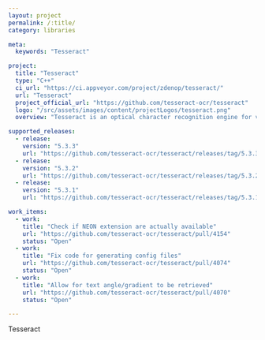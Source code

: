 ```yaml
---
layout: project
permalink: /:title/
category: libraries

meta:
  keywords: "Tesseract"

project:
  title: "Tesseract"
  type: "C++"
  ci_url: "https://ci.appveyor.com/project/zdenop/tesseract/"
  url: "Tesseract"
  project_official_url: "https://github.com/tesseract-ocr/tesseract"
  logo: "/src/assets/images/content/projectLogos/tesseract.png"
  overview: "Tesseract is an optical character recognition engine for various operating systems.It is free software, released under the Apache License. Originally developed by Hewlett-Packard as proprietary software in the 1980s, it was released as open source in 2005 and development has been sponsored by Google since 2006. Tesseract was in the top three OCR engines in terms of character accuracy in 1995. It is available for Linux, Windows and Mac OS X. Tesseract up to and including version 2 could only accept TIFF images of simple one-column text as inputs. These early versions did not include layout analysis, and so inputting multi-columned text, images, or equations produced garbled output. Since version 3.00 Tesseract has supported output text formatting, hOCR positional information and page-layout analysis. Support for a number of new image formats was added using the Leptonica library. Tesseract can detect whether text is monospaced or proportionally spaced."

supported_releases:
  - release:
    version: "5.3.3"
    url: "https://github.com/tesseract-ocr/tesseract/releases/tag/5.3.3"
  - release:
    version: "5.3.2"
    url: "https://github.com/tesseract-ocr/tesseract/releases/tag/5.3.2"
  - release:
    version: "5.3.1"
    url: "https://github.com/tesseract-ocr/tesseract/releases/tag/5.3.1"

work_items:
  - work:
    title: "Check if NEON extension are actually available"
    url: "https://github.com/tesseract-ocr/tesseract/pull/4154"
    status: "Open"
  - work:
    title: "Fix code for generating config files"
    url: "https://github.com/tesseract-ocr/tesseract/pull/4074"
    status: "Open"
  - work:
    title: "Allow for text angle/gradient to be retrieved"
    url: "https://github.com/tesseract-ocr/tesseract/pull/4070"
    status: "Open"

---
```


<p>Tesseract</p>
